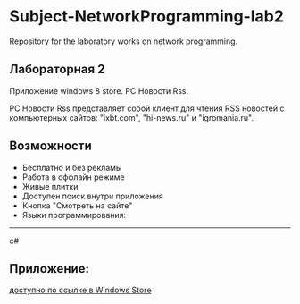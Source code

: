 Subject-NetworkProgramming-lab2
===============================

Repository for the laboratory works on network programming.

  Лабораторная 2
---------------
Приложение windows 8 store. PC Новости Rss.

PC Новости Rss представляет собой клиент для чтения RSS новостей с компьютерных сайтов: "ixbt.com", "hi-news.ru" и "igromania.ru".

  Возможности
---------------
  * Бесплатно и без рекламы
  * Работа в оффлайн режиме
  * Живые плитки
  * Доступен поиск внутри приложения
  * Кнопка "Смотреть на сайте"
  * Языки программирования:
---------------
c#

  Приложение:
---------------
[доступно по ссылке в Windows Store](http://apps.microsoft.com/windows/ru-ru/app/pc-rss/7578c50d-208b-42ac-9ee1-7671d6391fd7)
